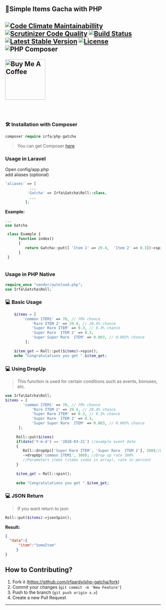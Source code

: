 <h2>🎲Simple Items Gacha with PHP<h2>

[![Code Climate Maintainabillity](https://codeclimate.com/github/irfaardy/php-gacha/badges/gpa.svg)](https://codeclimate.com/github/irfaardy/php-gacha) [![Scrutinizer Code Quality](https://scrutinizer-ci.com/g/irfaardy/php-gatcha/badges/quality-score.png?b=master)](https://scrutinizer-ci.com/g/irfaardy/php-gatcha/?branch=master) [![Build Status](https://scrutinizer-ci.com/g/irfaardy/php-gatcha/badges/build.png?b=master)](https://scrutinizer-ci.com/g/irfaardy/php-gatcha/build-status/master) [![Latest Stable Version](https://poser.pugx.org/irfa/php-gatcha/v/stable)](https://packagist.org/packages/irfa/php-gatcha) [![License](https://poser.pugx.org/irfa/php-gatcha/license)](https://packagist.org/packages/irfa/php-gatcha) ![PHP Composer](https://github.com/irfaardy/php-gacha/workflows/PHP%20Composer/badge.svg)


<a href="https://www.buymeacoffee.com/OBaAofN" target="_blank"><img width="130px" src="https://cdn.buymeacoffee.com/buttons/lato-red.png" alt="Buy Me A Coffee"  ></a>

<br>
<h3>🛠️ Installation with Composer </h3>

```php
composer require irfa/php-gatcha
```

>You can get Composer [ here]( https://getcomposer.org/download/)
<h3> Usage in Laravel</h3>
Open config/app.php<br> add aliases (optional)

```php
'aliases' => [
		   ...
		  'Gatcha' => Irfa\Gatcha\Roll::class,
		   ...
	     ];
```
**Example:**

```php
...
use Gatcha

 class Example {
	  function index()
	  {
	     return Gatcha::put([ 'Item 1' => 29.4,  'Item 2' => 0.3])->spin();
	  }
 }
 
```

<h3>Usage in PHP Native</h3>

```php
require_once "vendor/autoload.php";
use Irfa\Gatcha\Roll;`
```



<h3>💻 Basic Usage</h3>


```php
    $items = [
		'common ITEM1' => 70, // 70% chance
	       	'Rare ITEM 2' => 29.4, // 29.4% chance
	       	'Super Rare ITEM' => 0.3, // 0.3% chance
	       	'Super Rare  ITEM 2' => 0.3,
	       	'Super Super Rare  ITEM' => 0.003, // 0.003% chance
	     ];
	  
    $item_get = Roll::put($items)->spin();
    echo "Congratulations you get ".$item_get;
```

<h3>💻 Using DropUp</h3>

> This function is used for certain conditions such as events, bonuses, etc.

```php
use Irfa\Gatcha\Roll;
$items = [
		'common ITEM1' => 70, // 70% chance
	       	'Rare ITEM 2' => 29.4, // 29.4% chance
	       	'Super Rare ITEM' => 0.3, // 0.3% chance
	       	'Super Rare  ITEM 2' => 0.3,
	       	'Super Super Rare  ITEM' => 0.003, // 0.003% chance
	  ];
	  
	 Roll::put($items)
	 if(date('Y-m-d') == '2020-03-21') //example event date
	 {
	    Roll::dropUp(['Super Rare ITEM', 'Super Rare  ITEM 2'], 200)//Drop up rate 200%
	    ->dropUp('common ITEM1', 300); //Drop up rate 300%
	    //Parameters items (items index in array), rate in percent
	 }
	 
	 $item_get = Roll::spin();
	 
	 echo "Congratulations you get ".$item_get;
```
<h3>💻 JSON Return</h3>

> If you want return to json

```php
Roll::put($items)->jsonSpin();
```
**Result:**

```json
{
  "data":{
	  "item":"SomeItem"
	 }
}
```
## How to Contributing?

1. Fork it (<https://github.com/irfaardy/php-gatcha/fork>)
2. Commit your changes (`git commit -m 'New Feature'`)
3. Push to the branch (`git push origin x.x`)
4. Create a new Pull Request

***
